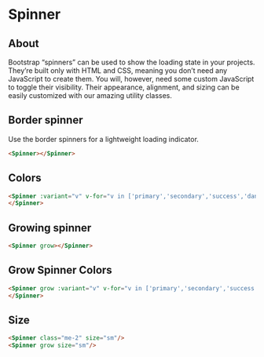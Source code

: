 # Spinner

## About

Bootstrap “spinners” can be used to show the loading state in your projects. They’re built only with HTML and CSS,
meaning you don’t need any JavaScript to create them. You will, however, need some custom JavaScript to toggle their
visibility. Their appearance, alignment, and sizing can be easily customized with our amazing utility classes.

##  Border spinner
Use the border spinners for a lightweight loading indicator.

<WSpinner></WSpinner>

```html
<Spinner></Spinner>
```

##  Colors

<WSpinner class="m-1" :variant="v" v-for="v in ['primary','secondary','success','danger','warning','info','light','dark']">
</WSpinner>

```html
<Spinner :variant="v" v-for="v in ['primary','secondary','success','danger','warning','info','light','dark']">
</Spinner>
```

##  Growing spinner

<WSpinner grow></WSpinner>

```html
<Spinner grow></Spinner>
```

## Grow Spinner Colors

<WSpinner grow class="m-1" :variant="v" v-for="v in ['primary','secondary','success','danger','warning','info','light','dark']">
</WSpinner>

```html
<Spinner grow :variant="v" v-for="v in ['primary','secondary','success','danger','warning','info','light','dark']">
</Spinner>
```

##  Size

<WSpinner class="me-2" size="sm"/>
<WSpinner grow size="sm"/>

```html
<Spinner class="me-2" size="sm"/>
<Spinner grow size="sm"/>
```